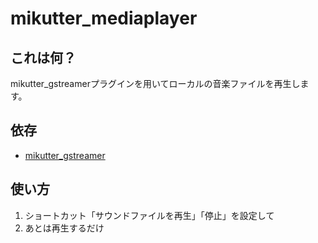 # mikutter_mediaplayer

## これは何？
mikutter_gstreamerプラグインを用いてローカルの音楽ファイルを再生します。  

## 依存
* [mikutter_gstreamer](https://github.com/shibafu528/mikutter_gstreamer)

## 使い方
1. ショートカット「サウンドファイルを再生」「停止」を設定して
2. あとは再生するだけ